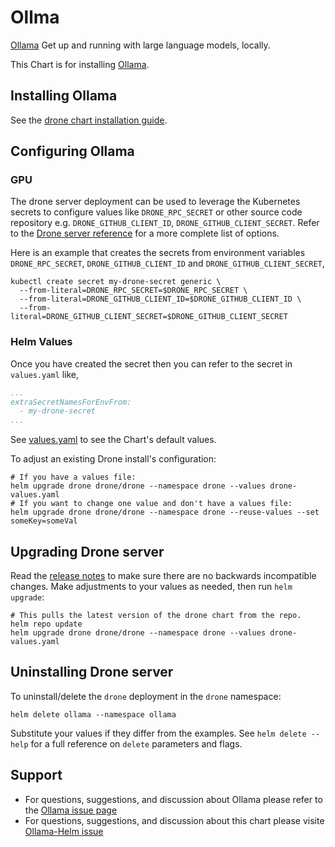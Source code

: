 # Ollma

[Ollama](https://ollama.ai/) Get up and running with large language models, locally.

This Chart is for installing [Ollama](https://github.com/jmorganca/ollama).

## Installing Ollama

See the [drone chart installation guide](./docs/install.md).

## Configuring Ollama

### GPU

The drone server deployment can be used to leverage the Kubernetes secrets to configure values like `DRONE_RPC_SECRET` or other source code repository e.g. `DRONE_GITHUB_CLIENT_ID`, `DRONE_GITHUB_CLIENT_SECRET`. Refer to the [Drone server reference](https://docs.drone.io/installation/reference/) for a more complete list of options.

Here is an example that creates the secrets from environment variables `DRONE_RPC_SECRET`, `DRONE_GITHUB_CLIENT_ID` and `DRONE_GITHUB_CLIENT_SECRET`,

```shell
kubectl create secret my-drone-secret generic \
  --from-literal=DRONE_RPC_SECRET=$DRONE_RPC_SECRET \
  --from-literal=DRONE_GITHUB_CLIENT_ID=$DRONE_GITHUB_CLIENT_ID \
  --from-literal=DRONE_GITHUB_CLIENT_SECRET=$DRONE_GITHUB_CLIENT_SECRET 
```

### Helm Values

Once you have created the secret then you can refer to the secret in `values.yaml` like,

```yaml
...
extraSecretNamesForEnvFrom:
  - my-drone-secret
...
```

See [values.yaml](values.yaml) to see the Chart's default values.

To adjust an existing Drone install's configuration:

```console
# If you have a values file:
helm upgrade drone drone/drone --namespace drone --values drone-values.yaml
# If you want to change one value and don't have a values file:
helm upgrade drone drone/drone --namespace drone --reuse-values --set someKey=someVal
```

## Upgrading Drone server

Read the [release notes](https://discourse.drone.io/c/announcements/6) to make sure there are no backwards incompatible changes. Make adjustments to your values as needed, then run `helm upgrade`:

```console
# This pulls the latest version of the drone chart from the repo.
helm repo update
helm upgrade drone drone/drone --namespace drone --values drone-values.yaml
```

## Uninstalling Drone server

To uninstall/delete the `drone` deployment in the `drone` namespace:

```console
helm delete ollama --namespace ollama
```

Substitute your values if they differ from the examples. See `helm delete --help` for a full reference on `delete` parameters and flags.

## Support

- For questions, suggestions, and discussion about Ollama please refer to the [Ollama issue page](https://github.com/jmorganca/ollama/issues)
- For questions, suggestions, and discussion about this chart please visite [Ollama-Helm issue](https://github.com/otwld/ollama-helm/issues)